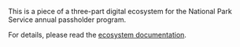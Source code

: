This is a piece of a three-part digital ecosystem for the National Park Service annual passholder program.

For details, please read the [ecosystem documentation](https://github.com/evelynnkaplan/nps_django/blob/master/README.md).
